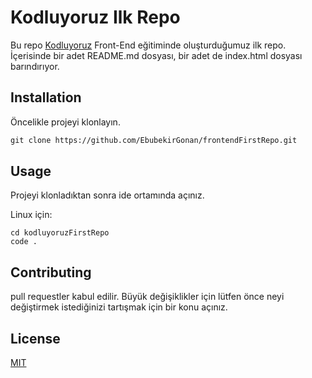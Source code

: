 
# Kodluyoruz Ilk Repo

Bu repo [Kodluyoruz](#) Front-End eğitiminde oluşturduğumuz ilk repo. İçerisinde bir adet README.md dosyası, bir adet de index.html dosyası barındırıyor.

## Installation
Öncelikle projeyi klonlayın.


```dtd
git clone https://github.com/EbubekirGonan/frontendFirstRepo.git
```

## Usage
Projeyi klonladıktan sonra ide ortamında açınız.

Linux için:

```
cd kodluyoruzFirstRepo
code .
```

## Contributing
pull requestler kabul edilir. Büyük değişiklikler için lütfen önce neyi değiştirmek istediğinizi tartışmak için bir konu açınız.

## License
[MIT](#)  

